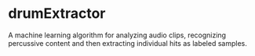 drumExtractor
=============

A machine learning algorithm for analyzing audio clips, recognizing percussive content and then extracting individual hits as labeled samples.
